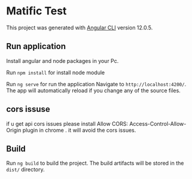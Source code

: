 # Matific Test

This project was generated with [Angular CLI](https://github.com/angular/angular-cli) version 12.0.5.

## Run application

Install angular and node packages in your Pc. 

Run `npm install` for install node module 

Run `ng serve` for run the application  Navigate to `http://localhost:4200/`. The app will automatically reload if you change any of the source files.


## cors issuse 
if u get api cors issues please install Allow CORS: Access-Control-Allow-Origin plugin in chrome . it will avoid the cors issues.


## Build

Run `ng build` to build the project. The build artifacts will be stored in the `dist/` directory.

